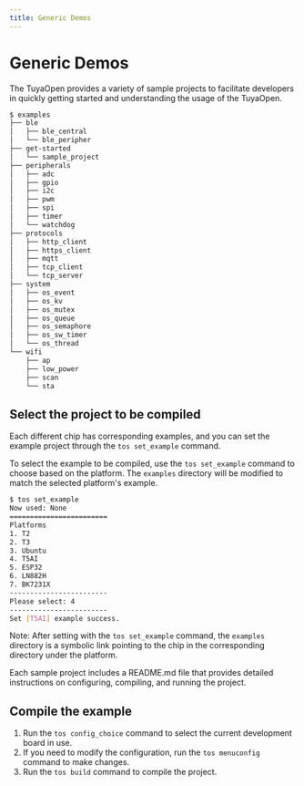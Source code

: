 ```yaml
---
title: Generic Demos
---
```


# Generic Demos

The TuyaOpen provides a variety of sample projects to facilitate developers in quickly getting started and understanding the usage of the TuyaOpen.

```bash
$ examples
├── ble
│   ├── ble_central
│   └── ble_peripher
├── get-started
│   └── sample_project
├── peripherals
│   ├── adc
│   ├── gpio
│   ├── i2c
│   ├── pwm
│   ├── spi
│   ├── timer
│   └── watchdog
├── protocols
│   ├── http_client
│   ├── https_client
│   ├── mqtt
│   ├── tcp_client
│   └── tcp_server
├── system
│   ├── os_event
│   ├── os_kv
│   ├── os_mutex
│   ├── os_queue
│   ├── os_semaphore
│   ├── os_sw_timer
│   └── os_thread
└── wifi
    ├── ap
    ├── low_power
    ├── scan
    └── sta
```

## Select the project to be compiled

Each different chip has corresponding examples, and you can set the example project through the `tos set_example` command.

To select the example to be compiled, use the `tos set_example` command to choose based on the platform. The `examples` directory will be modified to match the selected platform's example.

```bash
$ tos set_example
Now used: None
========================
Platforms
1. T2
2. T3
3. Ubuntu
4. T5AI
5. ESP32
6. LN882H
7. BK7231X
------------------------
Please select: 4
------------------------
Set [T5AI] example success.
```

Note: After setting with the `tos set_example` command, the `examples` directory is a symbolic link pointing to the chip in the corresponding directory under the platform.

Each sample project includes a README.md file that provides detailed instructions on configuring, compiling, and running the project.

## Compile the example

1. Run the `tos config_choice` command to select the current development board in use.
2. If you need to modify the configuration, run the `tos menuconfig` command to make changes.
3. Run the `tos build` command to compile the project.
